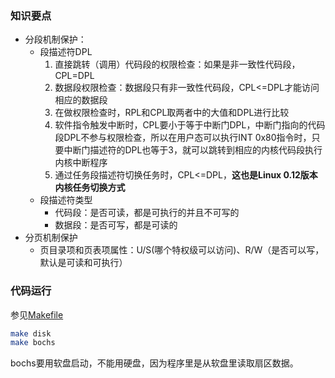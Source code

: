 ### 知识要点
* 分段机制保护：
    * 段描述符DPL
        1. 直接跳转（调用）代码段的权限检查：如果是非一致性代码段，CPL=DPL
        2. 数据段权限检查：数据段只有非一致性代码段，CPL<=DPL才能访问相应的数据段
        3. 在做权限检查时，RPL和CPL取两者中的大值和DPL进行比较
        4. 软件指令触发中断时，CPL要小于等于中断门DPL，中断门指向的代码段DPL不参与权限检查，所以在用户态可以执行INT 0x80指令时，只要中断门描述符的DPL也等于3，就可以跳转到相应的内核代码段执行内核中断程序
        5. 通过任务段描述符切换任务时，CPL<=DPL，**这也是Linux 0.12版本内核任务切换方式**
    * 段描述符类型
        * 代码段：是否可读，都是可执行的并且不可写的
        * 数据段：是否可写，都是可读的
* 分页机制保护
    * 页目录项和页表项属性：U/S(哪个特权级可以访问)、R/W（是否可以写，默认是可读和可执行）
 
### 代码运行
参见[Makefile](code/linux-0.00-rh9/Makefile)
```bash
make disk
make bochs
```

bochs要用软盘启动，不能用硬盘，因为程序里是从软盘里读取扇区数据。
